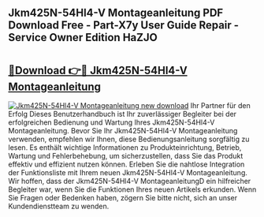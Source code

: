 ## Jkm425N-54Hl4-V Montageanleitung PDF Download Free - Part-X7y User Guide Repair - Service Owner Edition HaZJO

# <h2><a href="http://df6wnsc.blite.top/?on=Jkm425N-54Hl4-V+Montageanleitung">🔗Download 👉🔴 Jkm425N-54Hl4-V Montageanleitung</a></h2>

[![Jkm425N-54Hl4-V Montageanleitung new download](https://i.imgur.com/lujVjoI.png)](http://df6wnsc.blite.top/?on=Jkm425N-54Hl4-V+Montageanleitung)
Ihr Partner für den Erfolg Dieses Benutzerhandbuch ist Ihr zuverlässiger Begleiter bei der erfolgreichen Bedienung und Wartung Ihres Jkm425N-54Hl4-V Montageanleitung. Bevor Sie Ihr Jkm425N-54Hl4-V Montageanleitung verwenden, empfehlen wir Ihnen, diese Bedienungsanleitung sorgfältig zu lesen. Es enthält wichtige Informationen zu Produkteinrichtung, Betrieb, Wartung und Fehlerbehebung, um sicherzustellen, dass Sie das Produkt effektiv und effizient nutzen können. Erleben Sie die nahtlose Integration der Funktionsliste mit Ihrem neuen Jkm425N-54Hl4-V Montageanleitung. Wir hoffen, dass der Jkm425N-54Hl4-V MontageanleitungD ein hilfreicher Begleiter war, wenn Sie die Funktionen Ihres neuen Artikels erkunden. Wenn Sie Fragen oder Bedenken haben, zögern Sie bitte nicht, sich an unser Kundendienstteam zu wenden.
